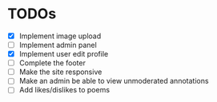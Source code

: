 # TODOs

- [x] Implement image upload
- [ ] Implement admin panel
- [x] Implement user edit profile
- [ ] Complete the footer
- [ ] Make the site responsive
- [ ] Make an admin be able to view unmoderated annotations
- [ ] Add likes/dislikes to poems